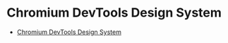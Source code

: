 # Chromium DevTools Design System

[logo]: https://github.com/ChromeDevTools/devtools-logo/raw/master/logos/png/devtools-circle-48.png
[home]: README.md

* [Chromium DevTools Design System][home]
